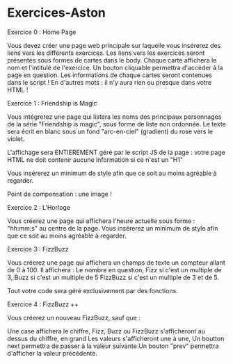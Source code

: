 # Exercices-Aston

Exercice 0 : Home Page

Vous devez créer une page web principale sur laquelle vous insérerez des liens vers les différents exercices.
Les liens vers les exercices seront présentés sous formes de cartes dans le body. 
Chaque carte affichera le nom et l'intitulé de l'exercice. 
Un bouton cliquable permettra d'accéder à la page en question. 
Les informations de chaque cartes seront contenues dans le script ! En d'autres mots : il n'y aura rien ou presque dans votre HTML !

Exercice 1 : Friendship is Magic

Vous intégrerez une page qui listera les noms des principaux personnages de la série "Friendship is magic", sous forme de liste non ordonnée. 
Le texte sera écrit en blanc sous un fond "arc-en-ciel" (gradient) du rose vers le violet.

L'affichage sera ENTIEREMENT géré par le script JS de la page : votre page HTML ne doit contenir aucune information si ce n'est un "H1"

Vous insérerez un minimum de style afin que ce soit au moins agréable à regarder. 

Point de compensation : une image !


Exercice 2 : L'Horloge

Vous créerez une page qui affichera l'heure actuelle sous forme : "hh:mm:s" au centre de la page. 
Vous insérerez un minimum de style afin que ce soit au moins agréable à regarder. 

Exercice 3 : FizzBuzz

Vous créerez une page qui affichera un champs de texte un compteur allant de 0 à 100. Il affichera : 
Le nombre en question, 
Fizz si c'est un multiple de 3,
Buzz si c'est un multiple de 5
FizzBuzz si c'est un multiple de 3 et de 5.

Tout votre code sera géré exclusivement par des fonctions.

Exercice 4 : FizzBuzz ++

Vous créerez un nouveau FizzBuzz, sauf que : 

Une case affichera le chiffre, 
Fizz, Buzz ou FizzBuzz s'afficheront au dessus du chiffre, en grand
Les valeurs s'afficheront une à une,
Un boutton next permettra de passer à la valeur suivante
Un bouton "prev" permettra d'afficher la valeur précédente. 
